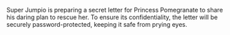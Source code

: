 Super Jumpio is preparing a secret letter for Princess Pomegranate to share his daring plan to rescue her. To ensure its confidentiality, the letter will be securely password-protected, keeping it safe from prying eyes.
